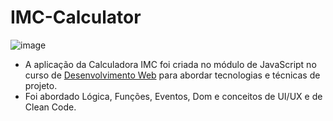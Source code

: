 # IMC-Calculator

<img src="https://emanuelquintino.github.io/Page-WDC/images/screenImcCalculator.png" alt="image">

- A aplicação da Calculadora IMC foi criada no módulo de JavaScript no curso de [Desenvolvimento Web](https://emanuelquintino.github.io/Page-WDC/) para abordar tecnologias e técnicas de projeto. <br>
- Foi abordado Lógica, Funções, Eventos, Dom e conceitos de UI/UX e de Clean Code.
